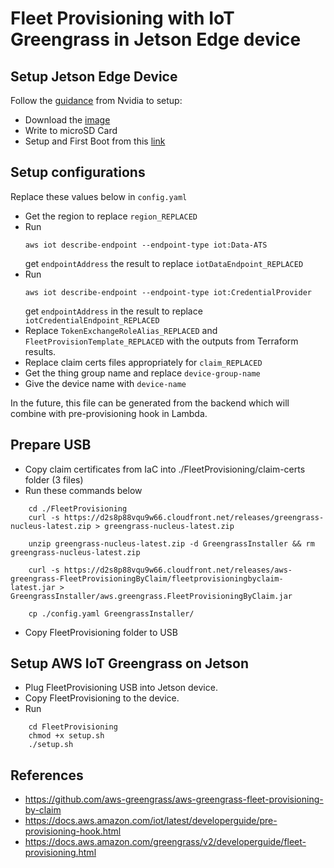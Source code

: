 # Fleet Provisioning with IoT Greengrass in Jetson Edge device

## Setup Jetson Edge Device

Follow the [guidance](https://developer.nvidia.com/embedded/learn/get-started-jetson-nano-devkit#prepare)  from Nvidia to setup:
- Download the [image](https://developer.nvidia.com/jetson-nano-sd-card-image)
- Write to microSD Card
- Setup and First Boot from this [link](https://developer.nvidia.com/embedded/learn/get-started-jetson-nano-devkit#setup)

## Setup configurations

Replace these values below in `config.yaml`
- Get the region to replace `region_REPLACED`
- Run 
    ```
    aws iot describe-endpoint --endpoint-type iot:Data-ATS
    ```
    get `endpointAddress` the result to replace `iotDataEndpoint_REPLACED`
- Run 
    ```
    aws iot describe-endpoint --endpoint-type iot:CredentialProvider
    ```
    get `endpointAddress` in the result to replace `iotCredentialEndpoint_REPLACED`
- Replace `TokenExchangeRoleAlias_REPLACED` and `FleetProvisionTemplate_REPLACED` with the outputs from Terraform results.
- Replace claim certs files appropriately for `claim_REPLACED`
- Get the thing group name and replace `device-group-name`
- Give the device name with `device-name`

In the future, this file can be generated from the backend which will combine with pre-provisioning hook in Lambda.

## Prepare USB

- Copy claim certificates from IaC into ./FleetProvisioning/claim-certs folder (3 files)
- Run these commands below
```
    cd ./FleetProvisioning
    curl -s https://d2s8p88vqu9w66.cloudfront.net/releases/greengrass-nucleus-latest.zip > greengrass-nucleus-latest.zip

    unzip greengrass-nucleus-latest.zip -d GreengrassInstaller && rm greengrass-nucleus-latest.zip

    curl -s https://d2s8p88vqu9w66.cloudfront.net/releases/aws-greengrass-FleetProvisioningByClaim/fleetprovisioningbyclaim-latest.jar > GreengrassInstaller/aws.greengrass.FleetProvisioningByClaim.jar

    cp ./config.yaml GreengrassInstaller/
```
- Copy FleetProvisioning folder to USB


## Setup AWS IoT Greengrass on Jetson

- Plug FleetProvisioning USB into Jetson device.
- Copy FleetProvisioning to the device.
- Run 
```
    cd FleetProvisioning
    chmod +x setup.sh
    ./setup.sh
```

## References
- https://github.com/aws-greengrass/aws-greengrass-fleet-provisioning-by-claim
- https://docs.aws.amazon.com/iot/latest/developerguide/pre-provisioning-hook.html
- https://docs.aws.amazon.com/greengrass/v2/developerguide/fleet-provisioning.html
